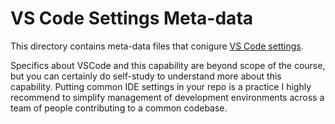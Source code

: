 # VS Code Settings Meta-data
This directory contains meta-data files that conigure [VS Code settings](https://code.visualstudio.com/docs/getstarted/settings).  

Specifics about VSCode and this capability are beyond scope of the course, but you can certainly do self-study to understand more about this capability.  Putting common IDE settings in your repo is a practice I highly recommend to simplify management of development environments across a team of people contributing to a common codebase.